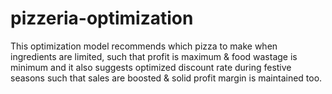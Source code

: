 # pizzeria-optimization
This optimization model recommends which pizza to make when ingredients are limited, such that profit is maximum &amp; food wastage is minimum and it also suggests optimized discount rate during festive seasons such that sales are boosted &amp; solid profit margin is maintained too.
